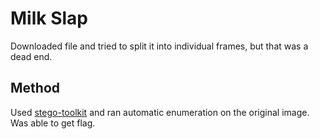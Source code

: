 # Milk Slap
Downloaded file and tried to split it into individual frames, but that was a dead end.
## Method
Used [stego-toolkit](https://github.com/DominicBreuker/stego-toolkit) and ran automatic enumeration on the original image. Was able to get flag.